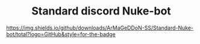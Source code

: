 <h1 align="center"> Standard discord Nuke-bot </h1>

https://img.shields.io/github/downloads/ArMaGeDDoN-SS/Standard-Nuke-bot/total?logo=GitHub&style=for-the-badge
